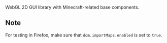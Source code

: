 WebGL 2D GUI library with Minecraft-related base components.

## Note

For testing in Firefox, make sure that `dom.importMaps.enabled` is set to `true`.